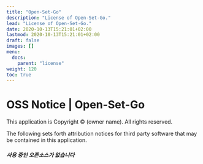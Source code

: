 ```yaml
---
title: "Open-Set-Go"
description: "License of Open-Set-Go."
lead: "License of Open-Set-Go."
date: 2020-10-13T15:21:01+02:00
lastmod: 2020-10-13T15:21:01+02:00
draft: false
images: []
menu:
  docs:
    parent: "license"
weight: 120
toc: true
---
```


# OSS Notice | Open-Set-Go

This application is Copyright © (owner name). All rights reserved.

The following sets forth attribution notices for third party software that may be contained in this application.

##### 사용 중인 오픈소스가 없습니다
